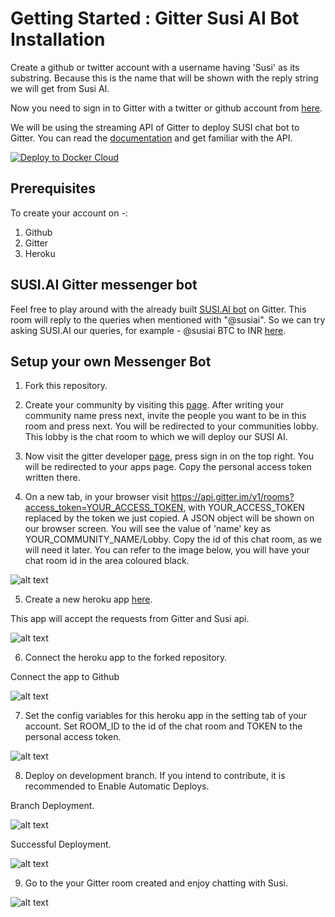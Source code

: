# Getting Started : Gitter Susi AI Bot Installation 

Create a github or twitter account with a username having 'Susi' as its substring. Because this is the name that will be shown with the reply string we will get from Susi AI. 

Now you need to sign in to Gitter with a twitter or github account from [here](https://gitter.im). 

We will be using the streaming API of Gitter to deploy SUSI chat bot to Gitter. You can read the [documentation](https://developer.gitter.im/docs/streaming-api) and get familiar with the API.

[![Deploy to Docker Cloud](https://files.cloud.docker.com/images/deploy-to-dockercloud.svg)](https://cloud.docker.com/stack/deploy/?repo=https://github.com/fossasia/susi_gitterbot)

## Prerequisites
To create your account on -:
1. Github
2. Gitter
3. Heroku

## SUSI.AI Gitter messenger bot

Feel free to play around with the already built [SUSI.AI bot](https://gitter.im/susiai1/Lobby) on Gitter. This room will reply to the queries when mentioned with "@susiai". So we can try asking SUSI.AI our queries, for example - @susiai BTC to INR [here](https://gitter.im/susiai1/Lobby).

## Setup your own Messenger Bot

1. Fork this repository.

2. Create your community by visiting this [page](https://gitter.im/home/explore#createcommunity). After writing your community name press next, invite the people you want to be in this room and press next. You will be redirected to your communities lobby. This lobby is the chat room to which we will deploy our SUSI AI.

3. Now visit the gitter developer [page](https://developer.gitter.im/docs/welcome), press sign in on the top right. You will be redirected to your apps page. Copy the personal access token written there.

4. On a new tab, in your browser visit https://api.gitter.im/v1/rooms?access_token=YOUR_ACCESS_TOKEN, with YOUR_ACCESS_TOKEN replaced by the token we just copied. 
A JSON object will be shown on our browser screen. You will see the value of 'name' key as YOUR_COMMUNITY_NAME/Lobby. Copy the id of this chat room, as we will need it later. You can refer to the image below, you will have your chat room id in the area coloured black.

<img src="./docs/images/roomId.PNG" alt="alt text">

5. Create a new heroku app [here](https://dashboard.heroku.com/new?org=personal-apps).

 This app will accept the requests from Gitter and Susi api.
 
 <img src="./docs/images/createHerokuApp.png" alt="alt text">

6. Connect the heroku app to the forked repository.
 
 Connect the app to Github
 
<img src="./docs/images/herokuGithubConnect.png" alt="alt text">

7. Set the config variables for this heroku app in the setting tab of your account. Set ROOM_ID to the id of the chat room and TOKEN to the personal access token.

<img src="./docs/images/herokuConfigVar.PNG" alt="alt text">

8. Deploy on development branch. If you intend to contribute, it is recommended to Enable Automatic Deploys.

 Branch Deployment.
 
<img src="./docs/images/branchSelection.png" alt="alt text">

 Successful Deployment.
 
 <img src="./docs/images/herokuDeployment.png" alt="alt text">

9. Go to the your Gitter room created and enjoy chatting with Susi.

<img src="./docs/images/susiChatGitter.PNG" alt="alt text">